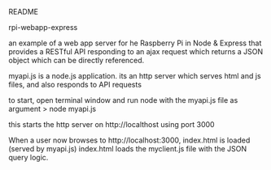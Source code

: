 README

rpi-webapp-express

an example of a web app server for he Raspberry Pi in Node & Express that provides a RESTful API responding to an ajax request which returns a JSON object which can be directly referenced.

myapi.js is a node.js application. its an http server which serves html and js files,
and also responds to API requests

to start, open terminal window and run node with the myapi.js file as argument
    > node myapi.js

this starts the http server on http://localthost using port 3000

When a user now browses to http://localhost:3000, index.html is loaded (served by myapi.js) 
index.html loads the myclient.js file with the JSON query logic.

